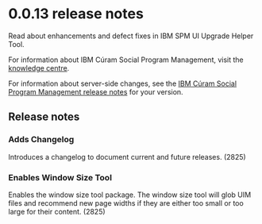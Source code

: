 # 0.0.13 release notes

Read about enhancements and defect fixes in IBM SPM UI Upgrade Helper Tool.

For information about IBM Cúram Social Program Management, visit the [knowledge centre](https://www.ibm.com/docs/en/spm/8.0.0).

For information about server-side changes, see the [IBM Cúram Social Program Management release notes](https://www-01.ibm.com/support/docview.wss?uid=swg27037963) for your version.


## Release notes

### Adds Changelog

Introduces a changelog to document current and future releases. (2825)

### Enables Window Size Tool

Enables the window size tool package. The window size tool will glob UIM files and recommend new page widths if they are either too small or too large for their content. (2825)
